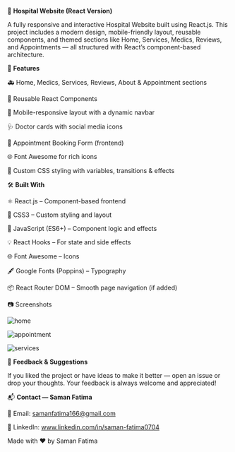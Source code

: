 🏥 **Hospital Website (React Version)**

A fully responsive and interactive Hospital Website built using React.js. This project includes a modern design, mobile-friendly layout, reusable components, and themed sections like Home, Services, Medics, Reviews, and Appointments — all structured with React’s component-based architecture.

🌟 **Features**

🚑 Home, Medics, Services, Reviews, About & Appointment sections

🔁 Reusable React Components

📱 Mobile-responsive layout with a dynamic navbar

🩺 Doctor cards with social media icons

📝 Appointment Booking Form (frontend)

🌐 Font Awesome for rich icons

🎨 Custom CSS styling with variables, transitions & effects

🛠️ **Built With**

⚛️ React.js – Component-based frontend

🎨 CSS3 – Custom styling and layout

🧠 JavaScript (ES6+) – Component logic and effects

💡 React Hooks – For state and side effects

🌐 Font Awesome – Icons

🖋️ Google Fonts (Poppins) – Typography

📦 React Router DOM – Smooth page navigation (if added)

📷 Screenshots

![home](https://github.com/user-attachments/assets/8afead39-97a7-4ff5-8099-50c6566d5471)

![appointment](https://github.com/user-attachments/assets/bb41ad01-2cf1-452f-a52e-a0b4744c42fe)

![services](https://github.com/user-attachments/assets/0da82060-8fcb-461a-8045-3752d071e58a)

💬 **Feedback & Suggestions**

If you liked the project or have ideas to make it better — open an issue or drop your thoughts.
Your feedback is always welcome and appreciated!

📬 **Contact — Saman Fatima**

📧 Email: samanfatima166@gmail.com

💼 LinkedIn: www.linkedin.com/in/saman-fatima0704

Made with ❤️ by Saman Fatima
